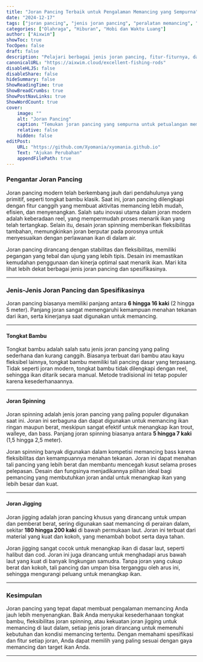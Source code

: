 ```yaml
---
title: "Joran Pancing Terbaik untuk Pengalaman Memancing yang Sempurna"
date: "2024-12-17"
tags: ["joran pancing", "jenis joran pancing", "peralatan memancing", "spesifikasi joran", "alat pancing"]
categories: ["Olahraga", "Hiburan", "Hobi dan Waktu Luang"]
author: ["Aixwim"]
showToc: true
TocOpen: false
draft: false
description: "Pelajari berbagai jenis joran pancing, fitur-fiturnya, dan cara memilih yang tepat untuk pengalaman memancing Anda."
canonicalURL: "https://aixwim.cloud/excellent-fishing-rods"
disableHLJS: false
disableShare: false
hideSummary: false
ShowReadingTime: true
ShowBreadCrumbs: true
ShowPostNavLinks: true
ShowWordCount: true
cover:
    image: ""
    alt: "Joran Pancing"
    caption: "Temukan joran pancing yang sempurna untuk petualangan memancing Anda berikutnya."
    relative: false
    hidden: false
editPost:
    URL: "https://github.com/Xyomania/xyomania.github.io"
    Text: "Ajukan Perubahan"
    appendFilePath: true
---
```


### Pengantar Joran Pancing

Joran pancing modern telah berkembang jauh dari pendahulunya yang primitif, seperti tongkat bambu klasik. Saat ini, joran pancing dilengkapi dengan fitur canggih yang membuat aktivitas memancing lebih mudah, efisien, dan menyenangkan. Salah satu inovasi utama dalam joran modern adalah keberadaan reel, yang mempermudah proses menarik ikan yang telah tertangkap. Selain itu, desain joran spinning memberikan fleksibilitas tambahan, memungkinkan joran berputar pada porosnya untuk menyesuaikan dengan perlawanan ikan di dalam air.

Joran pancing dirancang dengan stabilitas dan fleksibilitas, memiliki pegangan yang tebal dan ujung yang lebih tipis. Desain ini memastikan kemudahan penggunaan dan kinerja optimal saat menarik ikan. Mari kita lihat lebih dekat berbagai jenis joran pancing dan spesifikasinya.

---

### Jenis-Jenis Joran Pancing dan Spesifikasinya

Joran pancing biasanya memiliki panjang antara **6 hingga 16 kaki** (2 hingga 5 meter). Panjang joran sangat memengaruhi kemampuan menahan tekanan dari ikan, serta kinerjanya saat digunakan untuk memancing.

---

#### **Tongkat Bambu**

Tongkat bambu adalah salah satu jenis joran pancing yang paling sederhana dan kurang canggih. Biasanya terbuat dari bambu atau kayu fleksibel lainnya, tongkat bambu memiliki tali pancing dasar yang terpasang. Tidak seperti joran modern, tongkat bambu tidak dilengkapi dengan reel, sehingga ikan ditarik secara manual. Metode tradisional ini tetap populer karena kesederhanaannya.

---

#### **Joran Spinning**

Joran spinning adalah jenis joran pancing yang paling populer digunakan saat ini. Joran ini serbaguna dan dapat digunakan untuk memancing ikan ringan maupun berat, meskipun sangat efektif untuk menangkap ikan trout, walleye, dan bass. Panjang joran spinning biasanya antara **5 hingga 7 kaki** (1,5 hingga 2,5 meter).

Joran spinning banyak digunakan dalam kompetisi memancing bass karena fleksibilitas dan kemampuannya menahan tekanan. Joran ini dapat menahan tali pancing yang lebih berat dan membantu mencegah kusut selama proses pelepasan. Desain dan fungsinya menjadikannya pilihan ideal bagi pemancing yang membutuhkan joran andal untuk menangkap ikan yang lebih besar dan kuat.

---

#### **Joran Jigging**

Joran jigging adalah joran pancing khusus yang dirancang untuk umpan dan pemberat berat, sering digunakan saat memancing di perairan dalam, sekitar **180 hingga 200 kaki** di bawah permukaan laut. Joran ini terbuat dari material yang kuat dan kokoh, yang menambah bobot serta daya tahan.

Joran jigging sangat cocok untuk menangkap ikan di dasar laut, seperti halibut dan cod. Joran ini juga dirancang untuk menghadapi arus bawah laut yang kuat di banyak lingkungan samudra. Tanpa joran yang cukup berat dan kokoh, tali pancing dan umpan bisa terganggu oleh arus ini, sehingga mengurangi peluang untuk menangkap ikan.

---

### Kesimpulan

Joran pancing yang tepat dapat membuat pengalaman memancing Anda jauh lebih menyenangkan. Baik Anda menyukai kesederhanaan tongkat bambu, fleksibilitas joran spinning, atau kekuatan joran jigging untuk memancing di laut dalam, setiap jenis joran dirancang untuk memenuhi kebutuhan dan kondisi memancing tertentu. Dengan memahami spesifikasi dan fitur setiap joran, Anda dapat memilih yang paling sesuai dengan gaya memancing dan target ikan Anda.

---
